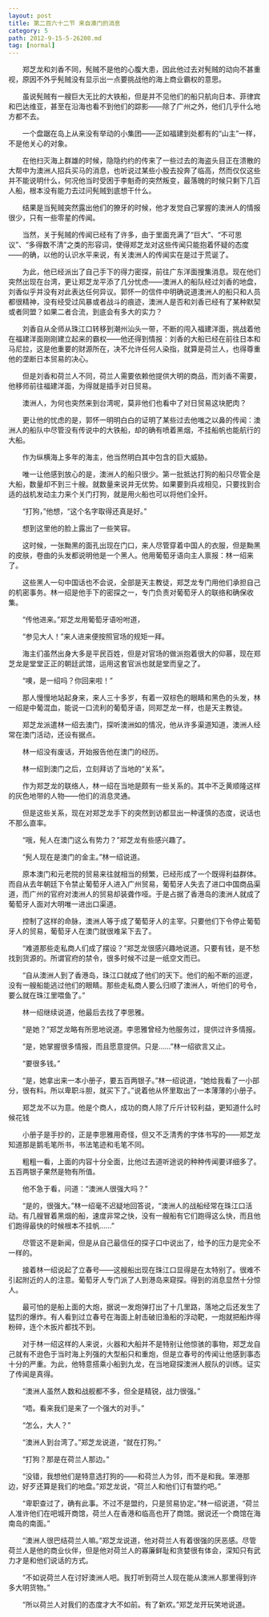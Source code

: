```yaml
---
layout: post
title: 第二百六十二节 来自澳门的消息
category: 5
path: 2012-9-15-5-26200.md
tag: [normal]
---
```


　　郑芝龙和刘香不同，髡贼不是他的心腹大患，因此他过去对髡贼的动向不甚重视，原因不外乎髡贼没有显示出一点要挑战他的海上商业霸权的意思。

　　虽说髡贼有一艘巨大无比的大铁船，但是并不见他们的船只航向日本、菲律宾和巴达维亚，甚至在沿海也看不到他们的踪影——除了广州之外，他们几乎什么地方都不去。

　　一个盘踞在岛上从来没有举动的小集团——正如福建到处都有的“山主”一样，不是他关心的对象。

　　在他扫灭海上群雄的时候，隐隐约约的传来了一些过去的海盗头目正在溃散的大帮中为澳洲人招兵买马的消息，也听说过某些小股去投奔了临高，然而仅仅这些并不能说明什么，何况他当时受困于李魁奇的突然叛变，最落魄的时候只剩下几百人船，根本没有能力去过问髡贼到底想干什么。

　　结果是当髡贼突然露出他们的獠牙的时候，他才发觉自己掌握的澳洲人的情报很少，只有一些零星的传闻。

　　当然，关于髡贼的传闻已经有了许多，由于里面充满了“巨大”、“不可思议”、“多得数不清”之类的形容词，使得郑芝龙对这些传闻只能抱着怀疑的态度——的确，以他的认识水平来说，有关澳洲人的传闻实在是过于荒诞了。

　　为此，他已经派出了自己手下的得力密探，前往广东洋面搜集消息。现在他们突然出现在台湾，更让郑芝龙平添了几分忧虑——澳洲人的船队经过刘香的地盘，刘香似乎并没有对此表达任何异议。郭怀一的信件中明确说道澳洲人的船只和人员都很精神，没有经受过风暴或者战斗的痕迹，澳洲人是否和刘香已经有了某种默契或者同盟？如果二者合流，到底会有多大的实力？

　　刘香自从全师从珠江口转移到潮州汕头一带，不断的闯入福建洋面，挑战着他在福建洋面刚刚建立起来的霸权——他还得到情报：刘香的大船已经在前往日本和马尼拉，这是他重要的财源所在，决不允许任何人染指，就算是荷兰人，也得尊重他的垄断日本贸易的决心。

　　但是刘香和荷兰人不同，荷兰人需要依赖他提供大明的商品，而刘香不需要，他移师前往福建洋面，为得就是插手对日贸易。

　　澳洲人，为何也突然来到台湾呢，莫非他们也看中了对日贸易这块肥肉？

　　更让他的忧虑的是，郭怀一明明白白的证明了某些过去他嗤之以鼻的传闻：澳洲人的船队中尽管没有传说中的大铁船，却的确有喷着黑烟，不挂船帆也能航行的大船。

　　作为纵横海上多年的海主，他当然明白其中包含的巨大威胁。

　　唯一让他感到放心的是，澳洲人的船只很少。第一批抵达打狗的船只尽管全是大船，数量却不到三十艘。就数量来说并无优势。如果要到兵戎相见，只要找到合适的战机发动主力来个关门打狗，就是用火船也可以将他们全歼。

　　“打狗，”他想，“这个名字取得还真是好。”

　　想到这里他的脸上露出了一些笑容。

　　这时候，一张黝黑的面孔出现在门口，来人尽管穿着中国人的衣服，但是黝黑的皮肤，卷曲的头发都说明他是一个黑人。他用葡萄牙语向主人禀报：林一绍来了。

　　这些黑人一句中国话也不会说，全部是天主教徒，郑芝龙专门用他们承担自己的机密事务。林一绍是他手下的密探之一，专门负责对葡萄牙人的联络和确保收集。

　　“传他进来。”郑芝龙用葡萄牙语吩咐道，

　　“参见大人！”来人进来便按照官场的规矩一拜。

　　海主们虽然出身大多是平民百姓，但是对官场的做派抱着很大的仰慕，现在郑芝龙是堂堂正正的朝廷武馆，运用这套官派也就是堂而皇之了。

　　“噢，是一绍吗？你回来啦！”

　　那人慢慢地站起身来，来人三十多岁，有着一双棕色的眼睛和黑色的头发，林一绍是中葡混血，能说一口流利的葡萄牙语，同郑芝龙一样，也是天主教徒。

　　郑芝龙派遣林一绍去澳门，探听澳洲如的情况，他从许多渠道知道，澳洲人经常在澳门活动，还设有据点。

　　林一绍没有废话，开始报告他在澳门的经历。

　　林一绍到澳门之后，立刻拜访了当地的“关系”。

　　作为郑芝龙的联络人，林一绍在当地是颇有一些关系的。其中不乏黄顺隆这样的灰色地带的人物——他们的消息灵通。

　　但是这些关系，现在对郑芝龙手下的突然到访都显出一种谨慎的态度，说话也不那么直率。

　　“哦，髡人在澳门这么有势力？”郑芝龙有些感兴趣了。

　　“髡人现在是澳门的金主。”林一绍说道。

　　原本澳门和元老院的贸易来往就相当的频繁，已经形成了一个既得利益群体。而自从去年朝廷下令禁止葡萄牙人进入广州贸易，葡萄牙人失去了进口中国商品渠道，而广州的官府对澳洲人的贸易却装聋作哑。于是占据了香港岛的澳洲人就成了葡萄牙人面对大明唯一进出口渠道。

　　控制了这样的命脉，澳洲人等于成了葡萄牙人的主宰。只要他们下令停止葡萄牙人的贸易，葡萄牙人在澳门就很难呆下去了。

　　“难道那些走私商人们成了摆设？”郑芝龙很感兴趣地说道。只要有钱，是不愁找到货源的。所谓官府的禁令，很多时候不过是一纸空文而已。

　　“自从澳洲人到了香港岛，珠江口就成了他们的天下。他们的船不断的巡逻，没有一艘船能逃过他们的眼睛。那些走私商人要么归顺了澳洲人，听他们的号令，要么就在珠江里喂鱼了。”

　　林一绍继续说道，他最后去找了李思雅。

　　“是她？”郑芝龙略有所思地说道。李思雅曾经为他服务过，提供过许多情报。

　　“是，她掌握很多情报，而且愿意提供。只是……”林一绍欲言又止。

　　“要很多钱。”

　　“是，她拿出来一本小册子，要五百两银子。”林一绍说道，“她给我看了一小部分，很有料。所以卑职斗胆，就买下了。”说着他从怀里取出了一本薄薄的小册子。

　　郑芝龙不以为意。他是个商人，成功的商人除了斤斤计较利益，更知道什么时候花钱

　　小册子是手抄的，正是李思雅用奇怪，但又不乏清秀的字体书写的——郑芝龙知道那是鹅毛笔所书，书法笔迹和毛笔不同。

　　粗粗一看，上面的内容十分全面，比他过去道听途说的种种传闻要详细多了。五百两银子果然是物有所值。

　　他不急于看，问道：“澳洲人很强大吗？”

　　“是的，很强大。”林一绍毫不迟疑地回答说，“澳洲人的战船经常在珠江口活动。有几艘冒着黑烟的船，速度非常之快，没有一艘船有它们跑得这么快，而且他们跑得最快的时候根本不挂帆……”

　　尽管这不是新闻，但是从自己最信任的探子口中说出了，给予的压力是完全不一样的。

　　接着林一绍说起了立春号——这艘船出现在珠江口显得是在太特别了。很难不引起附近的人的注意。葡萄牙人专门派了人到港岛来窥探。得到的消息显然十分惊人。

　　最可怕的是船上面的大炮，据说一发炮弹打出了十几里路，落地之后还发生了猛烈的爆炸。有人看到过立春号在海面上射击破旧渔船的浮动靶，一炮就把船炸得粉碎，连个木扳片都找不到。

　　对于林一绍这样的人来说，火器和大船并不是特别让他惊骇的事物，郑芝龙自己就有不逊色于当时海上列强的大型船只和重炮，但是立春号的传闻让他感到事态十分的严重。为此，他特意搭乘小船到九龙，在当地窥探澳洲人舰队的训练。证实了传闻是真得。

　　“澳洲人虽然人数和战舰都不多，但全是精锐，战力很强。”

　　“唔。看来我们是来了一个强大的对手。”

　　“怎么，大人？”

　　“澳洲人到台湾了。”郑芝龙说道，“就在打狗。”

　　“打狗？那是在荷兰人那边。”

　　“没错，我想他们是特意选打狗的——和荷兰人为邻，而不是和我。笨港那边，好歹还算是我们的地盘。”郑芝龙说，“荷兰人和他们订有盟约吧。”

　　“卑职查过了，确有此事。不过不是盟约，只是贸易协定。”林一绍说道，“荷兰人准许他们在吧城开商馆，荷兰人在香港和临高也开了商馆。据说还一个商馆在海南岛的南面。”

　　“澳洲人很巴结荷兰人嘛。”郑芝龙说道，他对荷兰人有着很强的厌恶感。尽管荷兰人是他的商业伙伴，但是他对荷兰人的寡廉鲜耻和贪婪很有体会，深知只有武力才是和他们说话的方式。

　　“不如说荷兰人在讨好澳洲人吧。我打听到荷兰人现在能从澳洲人那里得到许多大明货物。”

　　“所以荷兰人对我们的态度才大不如前。有了新欢。”郑芝龙开玩笑地说道。
